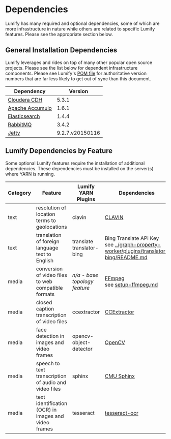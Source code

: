 # Dependencies

Lumify has many required and optional dependencies, some of which are more infrastructure in nature while others are
related to specific Lumify features. Please see the appropriate section below.

## General Installation Dependencies

Lumify leverages and rides on top of many other popular open source projects. Please see the list below for dependent
infrastructure components. Please see Lumify's [POM file](../pom.xml) for authoritative version numbers that are far
less likely to get out of sync than this document.

| Dependency                                                                                 | Version          |
| ------------------------------------------------------------------------------------------ | ---------------- |
| [Cloudera CDH](http://www.cloudera.com/content/cloudera/en/products-and-services/cdh.html) | 5.3.1            |
| [Apache Accumulo](http://accumulo.apache.org)                                              | 1.6.1            |
| [Elasticsearch](http://www.elasticsearch.org/)                                             | 1.4.4            |
| [RabbitMQ](http://www.rabbitmq.com/)                                                       | 3.4.2            |
| [Jetty](http://www.eclipse.org/jetty/)                                                     | 9.2.7.v20150116  |

## Lumify Dependencies by Feature

Some optional Lumify features require the installation of additional dependencies. These dependencies must be installed on the server(s) where YARN is running.

| Category | Feature                                               | Lumify YARN Plugins              | Dependencies |
| -------- | ----------------------------------------------------- | -------------------------------- | ------------ |
| text     | resolution of location terms to geolocations          | clavin                           | [CLAVIN](http://clavin.bericotechnologies.com/) |
| text     | translation of foreign language text to English       | translate <br /> translator-bing | Bing Translate API Key <br /> see [../graph-property-worker/plugins/translator-bing/README.md](../graph-property-worker/plugins/translator-bing/README.md) |
| media    | conversion of video files to web compatible formats   | _n/a - base topology feature_    | [FFmpeg](https://www.ffmpeg.org/) <br /> see [setup-ffmpeg.md](setup-ffmpeg.md) |
| media    | closed caption transcription of video files           | ccextractor                      | [CCExtractor](http://ccextractor.sourceforge.net/) |
| media    | face detection in images and video frames             | opencv-object-detector           | [OpenCV](http://opencv.org/) |
| media    | speech to text transcription of audio and video files | sphinx                           | [CMU Sphinx](http://cmusphinx.sourceforge.net/) |
| media    | text identification (OCR) in images and video frames  | tesseract                        | [tesseract-ocr](https://code.google.com/p/tesseract-ocr/) |
